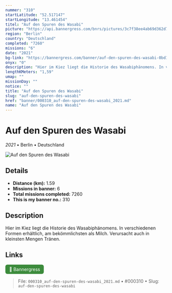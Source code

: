 ```yaml
---
nummer: "310"
startLatitude: "52.517147"
startLongitude: "13.461454"
titel: "Auf den Spuren des Wasabi"
picture: "https://api.bannergress.com/bnrs/pictures/3c7f38ee4ab69d362d75aa30585f2758"
region: "Berlin"
country: "Deutschland"
completed: "7260"
missions: "6"
date: "2021"
bg-link: "https://bannergress.com/banner/auf-den-spuren-des-wasabi-0bd1"
onyx: "0"
description: "Hier im Kiez liegt die Historie des Wasabiphänomens. In verschiedenen Formen erhältlich, am bekömmlichsten als Milch. Verursacht auch in kleinsten Mengen Tränen."
lengthKMeters: "1,59"
umap: ""
missionDay: ""
notice: ""
title: "Auf den Spuren des Wasabi"
slug: "auf-den-spuren-des-wasabi"
href: "banner/000310_auf-den-spuren-des-wasabi_2021.md"
name: "Auf den Spuren des Wasabi"
---
```

# Auf den Spuren des Wasabi

*2021* • Berlin • Deutschland

![Auf den Spuren des Wasabi](https://api.bannergress.com/bnrs/pictures/3c7f38ee4ab69d362d75aa30585f2758)



## Details
- **Distance (km):** 1.59
- **Missions in banner:** 6
- **Total missions completed:** 7260
- **This is my banner no.:** 310



## Description
Hier im Kiez liegt die Historie des Wasabiphänomens. In verschiedenen Formen erhältlich, am bekömmlichsten als Milch. Verursacht auch in kleinsten Mengen Tränen.



## Links
<a href="https://bannergress.com/banner/auf-den-spuren-des-wasabi-0bd1" target="_blank" style="display:inline-block;margin-right:8px;padding:6px 12px;background:#3c8b3c;color:#fff;text-decoration:none;border-radius:6px;">🔗 Bannergress</a>



> File: `000310_auf-den-spuren-des-wasabi_2021.md`
> • #000310
> • Slug: `auf-den-spuren-des-wasabi`
